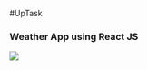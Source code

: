 #UpTask

<p class="center">
  <h3>Weather App using React JS</h3>
  <a href="https://mernprojectandtasks.netlify.app/">
    <img src="https://www.datocms-assets.com/25958/1587022767-merntasks.jpg?auto=format&dpr=0.2&w=1566" />
  </a>
</p>
